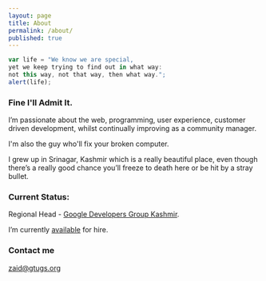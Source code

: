 ```yaml
---
layout: page
title: About
permalink: /about/
published: true
---
```


```javascript
var life = "We know we are special, 
yet we keep trying to find out in what way: 
not this way, not that way, then what way.";
alert(life);
```

### Fine I'll Admit It.

I’m passionate about the web, programming, user experience, customer driven development, whilst continually improving as a community manager.

I'm also the guy who'll fix your broken computer. 

I grew up in Srinagar, Kashmir  which is a really beautiful place, even though there’s a really good chance you’ll freeze to death here or be hit by a stray bullet.



### Current Status:

Regional Head - [Google Developers Group Kashmir](http://www.gdgkashmir.com). 

I’m currently [available](mailto:zaid@gtugs.org) for hire.

### Contact me

[zaid@gtugs.org](mailto:zaid@gtugs.org)
